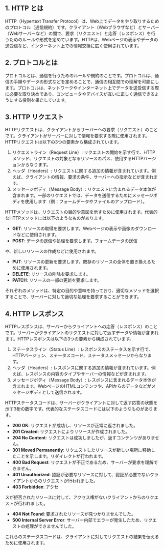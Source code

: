## 1. HTTP とは

HTTP（Hypertext Transfer Protocol）は、Web上でデータをやり取りするためのプロトコル（通信規約）です。クライアント（Webブラウザなど）とサーバー（Webサーバーなど）の間で、要求（リクエスト）と応答（レスポンス）を行うためのルールや形式を定めています。HTTPは、Webページの表示やデータの送受信など、インターネット上での情報交換に広く使用されています。

## 2. プロトコルとは

プロトコルとは、通信を行うためのルールや規約のことです。プロトコルは、通信の手順やデータの形式などを定めることで、通信の相互間での理解を可能にします。プロトコルは、ネットワークやインターネット上でデータを送受信する際に必要な取り決めであり、コンピュータやデバイスが互いに正しく通信できるようにする役割を果たしています。

## 3. HTTP リクエスト

HTTPリクエストは、クライアントからサーバーへの要求（リクエスト）のことです。クライアントがサーバーに対して情報を要求する際に使用されます。HTTPリクエストは以下の3つの要素から構成されています。

1. リクエストライン（Request Line）: リクエストの開始を示す行で、HTTPメソッド、リクエストの対象となるリソースのパス、使用するHTTPバージョンからなります。
2. ヘッダ（Headers）: リクエストに関する追加の情報が含まれています。例えば、クライアントの情報、要求の条件、サーバーへの指示などが含まれます。
3. メッセージボディ（Message Body）: リクエストに含まれるデータ本体が含まれます。一部のリクエストでは、データを送信するためにメッセージボディを使用します（例：フォームデータやファイルのアップロード）。

HTTPメソッドは、リクエストの目的や意図を示すために使用されます。代表的なHTTPメソッドには以下のようなものがあります。

- **GET**: リソースの取得を要求します。Webページの表示や画像のダウンロードなどに使用されます。
- **POST**: データの送信や処理を要求します。フォームデータの送信

や、新しいリソースの作成などに使用されます。
- **PUT**: リソースの更新を要求します。既存のリソースの全体を置き換えるために使用されます。
- **DELETE**: リソースの削除を要求します。
- **PATCH**: リソースの一部の更新を要求します。

それぞれのメソッドは、特定の目的や意味を持っており、適切なメソッドを選択することで、サーバーに対して適切な処理を要求することができます。

## 4. HTTP レスポンス

HTTPレスポンスは、サーバーからクライアントへの応答（レスポンス）のことです。サーバーがクライアントのリクエストに対して返すデータや情報が含まれます。HTTPレスポンスは以下の3つの要素から構成されています。

1. ステータスライン（Status Line）: レスポンスのステータスを示す行で、HTTPバージョン、ステータスコード、ステータスメッセージからなります。
2. ヘッダ（Headers）: レスポンスに関する追加の情報が含まれています。例えば、レスポンスの内容のタイプやサーバーの情報などが含まれます。
3. メッセージボディ（Message Body）: レスポンスに含まれるデータ本体が含まれます。WebページのHTMLコンテンツや、APIからのデータなどがメッセージボディとして送信されます。

HTTPステータスコードは、サーバーがクライアントに対して返す応答の状態を示す3桁の数字です。代表的なステータスコードには以下のようなものがあります。

- **200 OK**: リクエストが成功し、リソースが正常に返されました。
- **201 Created**: リクエストによりリソースが作成されました。
- **204 No Content**: リクエストは成功しましたが、返すコンテンツがありません。
- **301 Moved Permanently**: リクエストしたリソースが新しい場所に移動したことを示します。リダイレクトが行われます。
- **400 Bad Request**: リクエストが不正であるため、サーバーが要求を理解できません。
- **401 Unauthorized**: 認証が必要なリソースに対して、認証が必要でないクライアントからのリクエストが行われました。
- **403 Forbidden**: アクセ

スが拒否されたリソースに対して、アクセス権がないクライアントからのリクエストが行われました。
- **404 Not Found**: 要求されたリソースが見つかりませんでした。
- **500 Internal Server Error**: サーバー内部でエラーが発生したため、リクエストの処理ができませんでした。

これらのステータスコードは、クライアントに対してリクエストの結果を伝えるために使用されます。